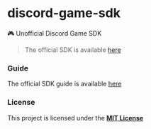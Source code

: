 # discord-game-sdk
🎮 Unofficial Discord Game SDK
> The official SDK is available [here][sdk]

### Guide
The official SDK guide is available [here][guide]

### License
This project is licensed under the [**MIT License**][mit]

[sdk]: https://dl-game-sdk.discordapp.net/2.5.6/discord_game_sdk.zip
[mit]: https://opensource.org/licenses/MIT
[guide]: https://discord.com/developers/docs/game-sdk/sdk-starter-guide